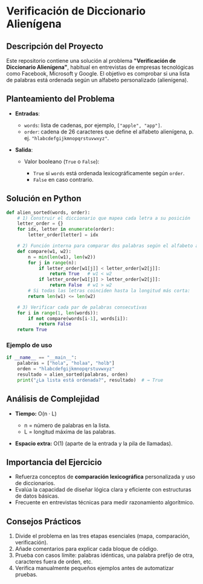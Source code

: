# Verificación de Diccionario Alienígena

## Descripción del Proyecto

Este repositorio contiene una solución al problema **"Verificación de Diccionario Alienígena"**, habitual en entrevistas de empresas tecnológicas como Facebook, Microsoft y Google. El objetivo es comprobar si una lista de palabras está ordenada según un alfabeto personalizado (alienígena).

## Planteamiento del Problema

* **Entradas**:

  * `words`: lista de cadenas, por ejemplo, `["apple", "app"]`.
  * `order`: cadena de 26 caracteres que define el alfabeto alienígena, p. ej. `"hlabcdefgijkmnopqrstuvwxyz"`.

* **Salida**:

  * Valor booleano (`True` o `False`):

    * `True` si `words` está ordenada lexicográficamente según `order`.
    * `False` en caso contrario.

## Solución en Python

```python
def alien_sorted(words, order):
    # 1) Construir el diccionario que mapea cada letra a su posición
    letter_order = {}
    for idx, letter in enumerate(order):
        letter_order[letter] = idx

    # 2) Función interna para comparar dos palabras según el alfabeto alienígena
    def compare(w1, w2):
        n = min(len(w1), len(w2))
        for j in range(n):
            if letter_order[w1[j]] < letter_order[w2[j]]:
                return True   # w1 < w2
            if letter_order[w1[j]] > letter_order[w2[j]]:
                return False  # w1 > w2
        # Si todas las letras coinciden hasta la longitud más corta:
        return len(w1) <= len(w2)

    # 3) Verificar cada par de palabras consecutivas
    for i in range(1, len(words)):
        if not compare(words[i-1], words[i]):
            return False
    return True
```

### Ejemplo de uso

```python
if __name__ == "__main__":
    palabras = ["hola", "holaa", "holb"]
    orden = "hlabcdefgijkmnopqrstuvwxyz"
    resultado = alien_sorted(palabras, orden)
    print("¿La lista está ordenada?", resultado)  # → True
```

## Análisis de Complejidad

* **Tiempo:** O(n · L)

  * n = número de palabras en la lista.
  * L = longitud máxima de las palabras.
* **Espacio extra:** O(1) (aparte de la entrada y la pila de llamadas).

## Importancia del Ejercicio

* Refuerza conceptos de **comparación lexicográfica** personalizada y uso de diccionarios.
* Evalúa la capacidad de diseñar lógica clara y eficiente con estructuras de datos básicas.
* Frecuente en entrevistas técnicas para medir razonamiento algorítmico.

## Consejos Prácticos

1. Divide el problema en las tres etapas esenciales (mapa, comparación, verificación).
2. Añade comentarios para explicar cada bloque de código.
3. Prueba con casos límite: palabras idénticas, una palabra prefijo de otra, caracteres fuera de orden, etc.
4. Verifica manualmente pequeños ejemplos antes de automatizar pruebas.